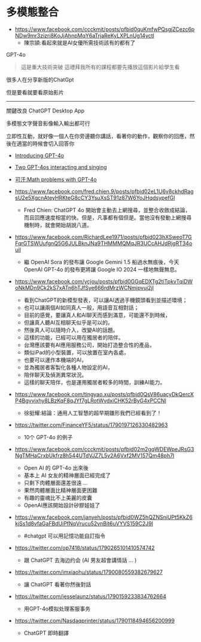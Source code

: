 # 多模態整合


* https://www.facebook.com/ccckmit/posts/pfbid0quKmfwPQsgjZCezc6pNDw9mr3zizri8KoJjAhnpMqY6aTrjaReKyLXPLnUg14yctl
    * 陳宗頴:看起來就是AI女優所需技術該有的都有了

GPT-4o

> 這是重大技術突破
> 這禮拜我所有的課程都要先播放這個影片給學生看

很多人在分享新版的ChatGpt

但是要看就要看原始影片

--------------------------

關鍵改良 ChatGPT Desktop App

多模態文字聲音影像輸入輸出都可行

立即性互動，就好像一個人在你旁邊聽你講話，看著你的動作，觀察你的回應，然後在適當的時候會切入回答你


* [Introducing GPT-4o](https://www.youtube.com/watch?v=DQacCB9tDaw)

* [Two GPT-4os interacting and singing](https://www.youtube.com/watch?v=MirzFk_DSiI)

* [可汗:Math problems with GPT-4o](https://www.youtube.com/watch?v=_nSmkyDNulk&pp=ygUHb3BlbiBhaQ%3D%3D)


* https://www.facebook.com/fred.chien.9/posts/pfbid02eL1U6v8ckhdRagsU2e5XgcnAteyHRKteG8cCY3YsuXsST91z87W6YoJHqdsypefGl
    * Fred Chien: ChatGPT 4o 開始會主動去上網搜尋，並整合收斂成結論，而且回應速度相當的快。但是，凡事都有個但是。當他沒有發動上網搜尋機制時，就會開始胡說八道。
* https://www.facebook.com/RichardLee1971/posts/pfbid023hXSweoT7GFqrGTSWUufgnQ5G6JULBknJNa9THMMMQMqJR3UCcAHJdRjgRT34ouil
    * 繼 OpenAI Sora 的發布讓 Google Gemini 1.5 船過水無痕後，今天 OpenAI GPT-4o 的發布更將讓 Google IO 2024 一樣地無聲無息。
* https://www.facebook.com/ycjou/posts/pfbid0GGqEDXTg2tiTpkvTqiDWoNkMDn9Ck2kS7xATn6hTJfSye666rdMrzWCNmipvuj2jl
    * 看到ChatGPT的新模型發表，可以讓AI透過手機鏡頭看到並描述環境；
    * 也可以讓兩個AI如同真人一般，用語音互相對話；
    * 目前的感覺，要讓真人和AI聊天而感到滿意，可能還不到時候，
    * 但讓真人聽AI互相聊天似乎是可以的。
    * 然後真人可以隨時介入，改變AI的話題。
    * 這樣的功能，已經可以用在獨居者的陪伴。
    * 台灣應該要有AI應用服務公司，開始打造整合性的產品，
    * 類似iPad的小型裝置，可以放置在室內各處，
    * 也要可以運作本機端的AI，
    * 並為獨居者客製化各種人物設定的AI，
    * 陪伴聊天及偵測異常狀況。
    * 這樣的聊天陪伴，也是運用獨居者較多的時間，訓練AI能力。

* https://www.facebook.com/tingyao.xu/posts/pfbid0QsV86uacyDkQercXP4Bgvvixhy8LBzKqF8qJYf7gLRotWvdxiCHK52rByG4xPCCNl
    * 徐挺耀:結論：通用人工智慧的超早期雛形我們已經看到了！

* https://twitter.com/FinanceYF5/status/1790197126330482963
    * 10个 GPT-4o 的例子

* https://www.facebook.com/ccckmit/posts/pfbid02m2gqWDEWpeJRsG3NgTMHaCrxbUkfrz8h544UTdVJZ7L5v2A6Vxf2MV157Qm48ph7l
    * Open AI 的 GPT-4o 出來後
    * 基本上 AI 女友的精神層面已經完成了
    * 只剩下肉體層面還差很遠 ...
    * 果然肉體層面比精神層面更困難 
    * 有趣的靈魂比不上美麗的皮囊
    * OpenAI應該開始設計矽膠娃娃了

* https://www.facebook.com/janyeh/posts/pfbid0WZ5hQZNSniUPt5KkZ6kjSs1d8vfaGaFBdUiPfNqVrucu52vnBit6uVYVS159C2J9l
    * #chatgpt 可以用記憶功能自訂指令

* https://twitter.com/op7418/status/1790265101410574742
    * 跟 ChatGPT 去海边约会 (AI 男友超會講情話 ... )

* https://twitter.com/imxiaohu/status/1790080559382679627
    * 讓 ChatGPT 看著你然後對話

* https://twitter.com/jesselaunz/status/1790159233834762664
    * 用GPT-4o模拟处理客服事务

* https://twitter.com/Nasdaqprinter/status/1790118494656200999
    * ChatGPT 即時翻譯